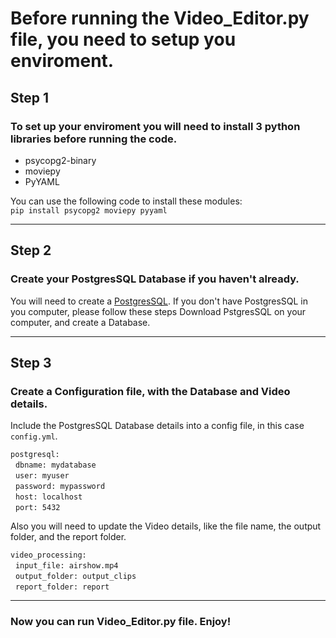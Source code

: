 # Before running the Video_Editor.py file, you need to setup you enviroment.

## Step 1
### To set up your enviroment you will need to install 3 python libraries before running the code.



* psycopg2-binary
* moviepy
* PyYAML

You can use the following code to install these modules:<br>
`pip install psycopg2 moviepy pyyaml`


- - -
## Step 2
### Create your PostgresSQL Database if you haven't already.

You will need to create a [PostgresSQL](https://www.postgresql.org/ "PostgresSQL Website").
If you don't have PostgresSQL in you computer, please follow these steps
Download PstgresSQL on your computer, and create a Database.

- - -

## Step 3
### Create a Configuration file, with the Database and Video details.

Include the PostgresSQL Database details into a config file, in this case `config.yml`.

`postgresql:`<br>
  &nbsp;&nbsp;`dbname: mydatabase`<br>
  &nbsp;&nbsp;`user: myuser`<br>
  &nbsp;&nbsp;`password: mypassword`<br>
  &nbsp;&nbsp;`host: localhost`<br>
  &nbsp;&nbsp;`port: 5432`<br>

Also you will need to update the Video details, like the file name, the output folder, and the report folder.

`video_processing:`<br>
  &nbsp;&nbsp;`input_file: airshow.mp4`<br>
  &nbsp;&nbsp;`output_folder: output_clips`<br>
  &nbsp;&nbsp;`report_folder: report`<br>

- - -

### Now you can run Video_Editor.py file. Enjoy!